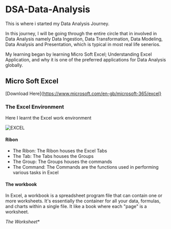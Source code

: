 # DSA-Data-Analysis
This is where i started my Data Analysis Journey.

In this journey, I will be going through the entire circle that in involved in Data Analysis namely Data Ingestion, Data Transformation, Data Modeling, Data Analysis and Presentation, which is typical in most real life senerios.

My learning began by learning Micro Soft Excel; Understanding Excel Application, and why it is one of the preferred applications for Data Analysis globally.  

## Micro Soft Excel
[Download Here]{https://www.microsoft.com/en-gb/microsoft-365/excel}

### The Excel Environment
Here I learnt the Excel work environment

![EXCEL](https://github.com/user-attachments/assets/9e449321-4cef-46fa-a54c-2bc971664d51)

#### Ribon
- The Ribon:  The Ribon houses the Excel Tabs
- The Tab: The Tabs houses the Groups
- The Group: The Groups houses the commands
- The Command: The Commands are the functions used in performing various tasks in Excel

 #### The workbook
 In Excel, a workbook is a spreadsheet program file that can contain one or more worksheets. It's essentially the container for all your data, formulas, and charts within a single file. It like a book where each "page" is a worksheet. 

 *The Worksheet**
 

